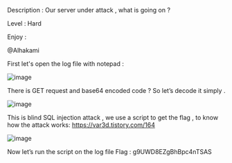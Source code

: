 Description : Our server under attack , what is going on ?

Level : Hard

Enjoy :

@Alhakami


First let's open the log file with notepad : 

![image](https://user-images.githubusercontent.com/99384019/153737696-2bf04c35-8a12-4baf-bf75-000248207e0a.png)

There is GET request and base64 encoded code ?  So let’s decode it simply .

![image](https://user-images.githubusercontent.com/99384019/153737698-f2fa2d30-53e7-4b10-994b-58faa0b3c3d8.png)
 
This is blind SQL injection attack , we use a script to get the flag , to know how the attack works: https://var3d.tistory.com/164

![image](https://user-images.githubusercontent.com/99384019/153737711-4f0dd59b-6fa3-488b-8735-badb136b4d45.png)

Now let’s run the script on the log file
Flag : g9UWD8EZgBhBpc4nTSAS

